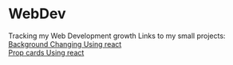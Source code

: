 # WebDev
Tracking my Web Development growth
Links to my small projects:
<br>
[Background Changing Using react](https://bgchanger-steel.vercel.app/) <br>
[Prop cards Using react](https://proptailwind.vercel.app/) 
